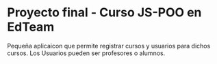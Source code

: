 # Proyecto final - Curso JS-POO en EdTeam

Pequeña aplicaicon que permite registrar cursos y usuarios para dichos cursos.
Los Usuarios pueden ser profesores o alumnos.